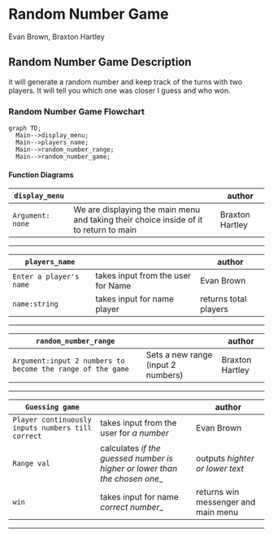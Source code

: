 # Random Number Game
Evan Brown, Braxton Hartley

## Random Number Game Description
 it will generate a random number and keep track of the turns with two players. It will tell you which one was closer I guess and who won.

### Random Number Game Flowchart
```mermaid
graph TD;
  Main-->display_menu;
  Main-->players_name;
  Main-->random_number_range;
  Main-->random_number_game;
```

#### Function Diagrams

| `display_menu`    |               |  author     |
| ------------------ | ------------- | ------------ |
| `Argument: none`    | We are displaying the main menu and taking their choice inside of it to return to main |    Braxton Hartley          |
***
| `players_name`    |               |     author   |
| ------------------ | ------------- | ------------ |
| `Enter a player's name`    | takes input from the user for Name  |    Evan Brown          |
| `name:string`      | takes input for name player | returns total players |
***
| `random_number_range`    |               |     author   |
| ------------------ | ------------- | ------------ |
| `Argument:input 2 numbers to become the range of the game`    | Sets a new range (input 2 numbers)  |   Braxton Hartley           |
***
| `Guessing game`    |               |     author   |
| ------------------ | ------------- | ------------ |
| `Player continuously inputs numbers till correct`    | takes input from the user for _a number_  |   Evan Brown           |
| `Range val`     | calculates _if the guessed number is higher or lower than the chosen one__  | outputs _highter or lower text_            |
| `win`      | takes input for name _correct number__ | returns win messenger and main menu |
***
